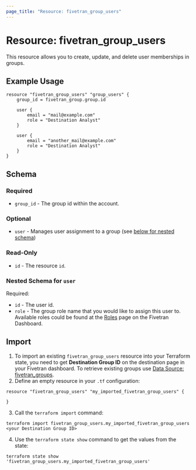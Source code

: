 ```yaml
---
page_title: "Resource: fivetran_group_users"
---
```


# Resource: fivetran_group_users

This resource allows you to create, update, and delete user memberships in groups.

## Example Usage

```hcl
resource "fivetran_group_users" "group_users" {
    group_id = fivetran_group.group.id

    user {
        email = "mail@example.com"
        role = "Destination Analyst"
    }

    user {
        email = "another_mail@example.com"
        role = "Destination Analyst"
    }
}
```

## Schema

### Required

- `group_id` - The group id within the account.

### Optional

- `user` - Manages user assignment to a group (see [below for nested schema](#nestedblock--user))

### Read-Only

- `id` -  The resource `id`.

<a id="nestedblock--user"></a>
### Nested Schema for `user`

Required:

- `id` - The user id.
- `role` - The group role name that you would like to assign this user to. Available roles could be found at the [Roles](https://fivetran.com/account/roles) page on the Fivetran Dashboard.

## Import

1. To import an existing `fivetran_group_users` resource into your Terraform state, you need to get **Destination Group ID** on the destination page in your Fivetran dashboard.
To retrieve existing groups use [Data Source: fivetran_groups](/docs/data-sources/groups).
2. Define an empty resource in your `.tf` configuration:

```hcl
resource "fivetran_group_users" "my_imported_fivetran_group_users" {

}
```

3. Call the `terraform import` command:

```
terraform import fivetran_group_users.my_imported_fivetran_group_users <your Destination Group ID>
```

4. Use the `terraform state show` command to get the values from the state:

```
terraform state show 'fivetran_group_users.my_imported_fivetran_group_users'
```
